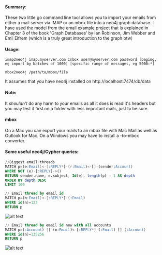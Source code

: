 #### Summary:

These two little go command line tool allows you to import your emails from either a mail server via IMAP or an mbox file into a neo4j graph database. I have used the model from the email example project that is explained in Chapter 3 of the book 'Graph Databases' by Ian Robinson, Jim Webber and Emil Eifrem (which is a truly great introduction to the graph btw)

#### Usage:
```shell
imap2neo4j imap.myserver.com Inbox user@myserver.com password [paging, eg import by batches of 1000] [specific range of messages, eg 5000:*]
```
```shell
mbox2neo4j /path/to/mbox/file
```

It assumes that you have neo4j installed on http://localhost:7474/db/data

#### Note:
It *shouldn't* do any harm to your emails as all it does is read it's headers but you may test it first on a folder with less important mails, just to be sure.

#### mbox
On a Mac you can export your mails to an mbox file with Mac Mail as well as Outlook for Mac. On a Windows you may have to install a <whatever format>-to-mbox converter.

#### Some useful neo4j/Cypher queries:

```sql
//Biggest email threads
MATCH p=(e:Email)<-[:REPLY*]-(r:Email)<-[]-(sender:Account)
WHERE NOT (e)-[:REPLY]->()
RETURN sender.name, e.subject, Id(e), length(p) - 1 AS depth
ORDER BY depth DESC
LIMIT 100
```

```sql
// Email thread by email id
MATCH p=(n:Email)<-[:REPLY*]-(:Email)
WHERE id(n)=123
RETURN p
```
![alt text](https://github.com/tolomaus/email2neo4j/blob/master/images/emailthread.png "Email thread")

```sql
// Email thread by email id now with all accounts
MATCH p=(:Account)-[]-(n:Email)<-[:REPLY*]-(:Email)-[]-(:Account)
WHERE id(n)=135256
RETURN p
```
![alt text](https://github.com/tolomaus/email2neo4j/blob/master/images/emailthreadwithaccounts.png "Email thread with accounts")
